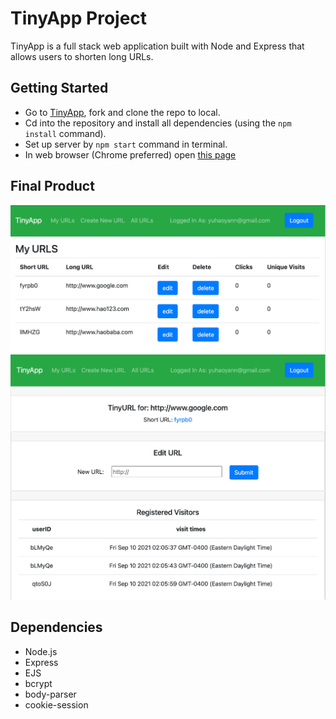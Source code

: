 # TinyApp Project

TinyApp is a full stack web application built with Node and Express that allows users to shorten long URLs.

## Getting Started

- Go to [TinyApp](https://github.com/yuhaoyann/tinyapp), fork and clone the repo to local.
- Cd into the repository and install all dependencies (using the `npm install` command).
- Set up server by `npm start` command in terminal.
- In web browser (Chrome preferred) open [this page](http://localhost:8080/urls)

## Final Product

!["main page"](https://github.com/yuhaoyann/tinyapp/blob/master/docs/urls-page.png)
!["edit page"](https://github.com/yuhaoyann/tinyapp/blob/master/docs/urls-edit.png)

## Dependencies

- Node.js
- Express
- EJS
- bcrypt
- body-parser
- cookie-session